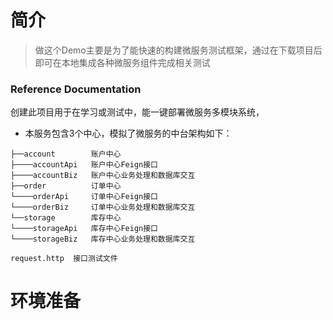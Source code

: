 # 简介
> 做这个Demo主要是为了能快速的构建微服务测试框架，通过在下载项目后即可在本地集成各种微服务组件完成相关测试

### Reference Documentation

创建此项目用于在学习或测试中，能一键部署微服务多模块系统，
* 本服务包含3个中心，模拟了微服务的中台架构如下：


```shell
├──account        账户中心
├────accountApi   账户中心Feign接口
├────accountBiz   账户中心业务处理和数据库交互
├──order          订单中心
└────orderApi     订单中心Feign接口
└────orderBiz     订单中心业务处理和数据库交互
└──storage        库存中心
└────storageApi   库存中心Feign接口
└────storageBiz   库存中心业务处理和数据库交互

request.http  接口测试文件
```


# 环境准备
